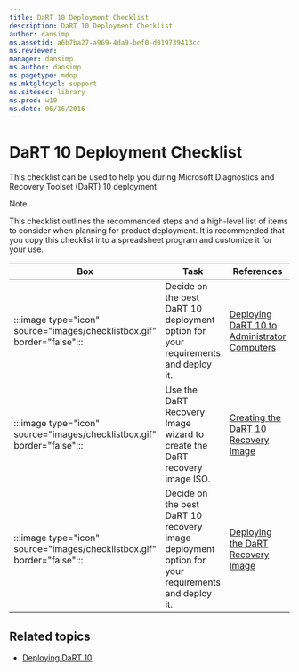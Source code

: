 ```yaml
---
title: DaRT 10 Deployment Checklist
description: DaRT 10 Deployment Checklist
author: dansimp
ms.assetid: a6b7ba27-a969-4da9-bef0-d019739413cc
ms.reviewer: 
manager: dansimp
ms.author: dansimp
ms.pagetype: mdop
ms.mktglfcycl: support
ms.sitesec: library
ms.prod: w10
ms.date: 06/16/2016
---
```



# DaRT 10 Deployment Checklist

This checklist can be used to help you during Microsoft Diagnostics and Recovery Toolset (DaRT) 10 deployment.

> [!NOTE]
> This checklist outlines the recommended steps and a high-level list of items to consider when planning for product deployment. It is recommended that you copy this checklist into a spreadsheet program and customize it for your use.

| Box | Task | References |
|-----|------|------------|
|:::image type="icon" source="images/checklistbox.gif" border="false":::| Decide on the best DaRT 10 deployment option for your requirements and deploy it. | [Deploying DaRT 10 to Administrator Computers](deploying-dart-10-to-administrator-computers.md) |
|:::image type="icon" source="images/checklistbox.gif" border="false":::| Use the DaRT Recovery Image wizard to create the DaRT recovery image ISO. | [Creating the DaRT 10 Recovery Image](creating-the-dart-10-recovery-image.md) |
|:::image type="icon" source="images/checklistbox.gif" border="false":::| Decide on the best DaRT 10 recovery image deployment option for your requirements and deploy it. | [Deploying the DaRT Recovery Image](deploying-the-dart-recovery-image-dart-10.md) |

## Related topics

- [Deploying DaRT 10](deploying-dart-10.md)
